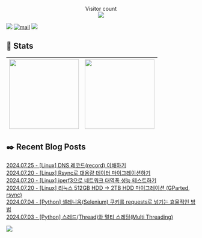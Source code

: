 
<p align="center">
    Visitor count<br>
    <img src="https://profile-counter.glitch.me/JaehyoJJAng/count.svg" />
</p>

[<img src="https://img.shields.io/badge/My BLOG-%23009639?style=for-the-badge&logo=Bloglovin&logoColor=white">][blog] [![mail](https://img.shields.io/badge/MAIL-Aff230?style=for-the-badge&logo=GMAIL&logoColor=%23000005)](mailto:yshrim12@naver.com) [<img src="https://img.shields.io/badge/jaehyo-7289da?style=for-the-badge&logo=DISCORD&logoColor=fff">][discord]

[blog]: https://jaehyojjang.github.io
[discord]: https://discord.gg/rm2y7rZmBS

## 💜 Stats

| [<img src="https://github-readme-stats.vercel.app/api?username=JaehyoJJAng&theme=onedark&hide_border=true&count_private=true" height="185" />](https://github.com/anuraghazra/github-readme-stats) |[<img src="https://streak-stats.demolab.com/?user=JaehyoJJAng&theme=dark" height="185" />](https://git.io/streak-stats)
| ------ | ------ |

## ✒️ Recent Blog Posts
[2024.07.25 - [Linux] DNS 레코드(record) 이해하기](https://jaehyojjang.dev/리눅스서버/리눅스/2024-07-25-dns-record/) <br/>
[2024.07.20 - [Linux] Rsync로 대용량 데이터 마이그레이션하기](https://jaehyojjang.dev/리눅스서버/리눅스/2024-07-15-rsync-migration/) <br/>
[2024.07.20 - [Linux] iperf3으로 네트워크 대역폭 성능 테스트하기](https://jaehyojjang.dev/리눅스서버/리눅스/2024-07-16-iperf3/) <br/>
[2024.07.20 - [Linux] 리눅스 512GB HDD -> 2TB HDD 마이그레이션 (GParted, rsync)](https://jaehyojjang.dev/리눅스서버/리눅스/2024-07-20-disk-migration/) <br/>
[2024.07.04 - [Python] 셀레니움(Selenium) 쿠키를 requests로 넘기는 효율적인 방법](https://jaehyojjang.dev/language/python/2024-07-04-selenium-cookies/) <br/>
[2024.07.03 - [Python] 스레드(Thread)와 멀티 스레딩(Multi Threading)](https://jaehyojjang.dev/language/python/2024-07-02-multi-thread/) <br/>


<img src="https://img.shields.io/badge/최근%20배포일-2024/09/29_00:23-%23121212?style=flat">